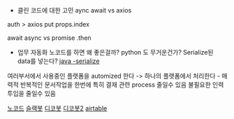 - 클린 코드에 대한 고민
  aync await vs axios

auth > axios put props.index

await async vs promise .then

- 업무 자동화
  노코드를 하면 왜 좋은걸까? python 도 무거운건가?
  Serialize된 data를 넣는다?
  [java -serialize](https://flowarc.tistory.com/entry/Java-%EA%B0%9D%EC%B2%B4-%EC%A7%81%EB%A0%AC%ED%99%94Serialization-%EC%99%80-%EC%97%AD%EC%A7%81%EB%A0%AC%ED%99%94Deserialization)

여러부서에서 사용중인 플랫폼을 automized 한다 -> 하나의 플랫폼에서 처리한다 - 매력적
반복적인 문서작업을 한번에
특히 결재 관련 process 줄일수 있음
불필요한 인력 투입을 줄일수 있음

[노코드](https://www.youtube.com/watch?v=oPy9dOK2QsY)
[슬랙봇](https://wooiljeong.github.io/python/slack-bot/)
[디코봇](https://discordjs.guide/creating-your-bot/event-handling.html#individual-event-files)
[디코봇2](https://discordbot.tistory.com/6)
[airtable](https://airtable.com/)
